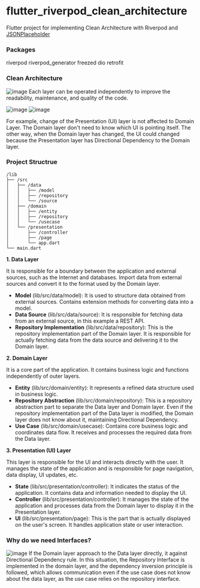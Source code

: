 # flutter_riverpod_clean_architecture

Flutter project for implementing Clean Architecture with Riverpod and [JSONPlaceholder](https://jsonplaceholder.typicode.com/)

### Packages
riverpod
riverpod_generator
freezed
dio
retrofit

### Clean Architecture
![image](https://github.com/ParrottKim/flutter_riverpod_clean_architecture/assets/83802425/3540b26f-150e-4821-be91-68089f16b3ff)
Each layer can be operated independently to improve the readability, maintenance, and quality of the code.

![image](https://github.com/ParrottKim/flutter_riverpod_clean_architecture/assets/83802425/1f3c7e33-e7ed-4fa8-8cda-7718bb30df31)
![image](https://github.com/ParrottKim/flutter_riverpod_clean_architecture/assets/83802425/8b4f841b-facf-41df-b513-088d715c821e)

For example, change of the Presentation (UI) layer is not affected to Domain Layer. The Domain layer don't need to know which UI is pointing itself. The other way, when the Domain layer has changed, the UI could changed because the Presentation layer has Directional Dependency to the Domain layer.

### Project Structrue
```
/lib
├── /src
│   ├── /data
│   │   ├── /model
│   │   ├── /repository
│   │   └── /source
│   ├── /domain
│   │   ├── /entity
│   │   ├── /repository
│   │   └── /usecase
│   └── /presentation
│       ├── /controller
│       ├── /page
│       └── app.dart
└── main.dart
```
**1. Data Layer**

It is responsible for a boundary between the application and external sources, such as the Internet and databases. Import data from external sources and convert it to the format used by the Domain layer.
  - **Model** (lib/src/data/model): It is used to structure data obtained from external sources. Contains extension methods for converting data into a model.
  - **Data Source** (lib/src/data/source): It is responsible for fetching data from an external source, in this example a REST API.
  - **Repository Implementation** (lib/src/data/repository): This is the repository implementation part of the Domain layer. It is responsible for actually fetching data from the data source and delivering it to the Domain layer.

**2. Domain Layer**

It is a core part of the application. It contains business logic and functions independently of outer layers.
  - **Entity** (lib/src/domain/entity): It represents a refined data structure used in business logic.
  - **Repository Abstraction** (lib/src/domain/repository): This is a repository abstraction part to separate the Data layer and Domain layer. Even if the repository implementation part of the Data layer is modified, the Domain layer does not know about it, maintaining Directional Dependency.
  - **Use Case** (lib/src/domain/usecase): Contains core business logic and coordinates data flow. It receives and processes the required data from the Data layer.

**3. Presentation (UI) Layer**

This layer is responsible for the UI and interacts directly with the user. It manages the state of the application and is responsible for page navigation, data display, UI updates, etc.
  - **State** (lib/src/presentation/controller): It indicates the status of the application. It contains data and information needed to display the UI.
  - **Controller** (lib/src/presentation/controller): It manages the state of the application and processes data from the Domain layer to display it in the Presentation layer.
  - **UI** (lib/src/presentation/page): This is the part that is actually displayed on the user's screen. It handles application state or user interaction.

### Why do we need Interfaces?
![image](https://github.com/ParrottKim/flutter_riverpod_clean_architecture/assets/83802425/579033c2-cfca-4e34-9d78-596c04d62a96)
If the Domain layer approach to the Data layer directly, it against Directional Dependency rule.
In this situation, the Repository Interface is implemented in the domain layer, and the dependency inversion principle is followed, which allows communication even if the use case does not know about the data layer, as the use case relies on the repository interface.
